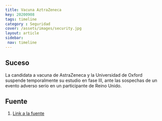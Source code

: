 ```yaml
---
title: Vacuna AztraZeneca
key: 20200908
tags: timeline
category : Seguridad
cover: /assets/images/security.jpg
layout: article
sidebar:
 nav: timeline
---
```


## Suceso
La candidata a vacuna de AstraZeneca y la Universidad de Oxford suspende temporalmente su estudio en fase III, ante las sospechas de un evento adverso serio en un participante de Reino Unido.
## Fuente
1. [Link a la fuente](https://www.bbc.com/mundo/noticias-54082322)
